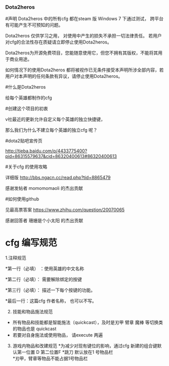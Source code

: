 ﻿### Dota2heros

#声明
Dota2heros 中的所有cfg 都在steam 版 Windows 7 下通过测试， 跨平台有可能产生不可预知的问题。

 Dota2heros 仅供学习之用， 对使用中产生的损失不承担一切法律责任。 若用户对cfg的合法性存在质疑请立即停止使用Dota2heros。 

Dota2heros为开源免费项目，您能随意使用它，但您不拥有其版权，不能将其用于商业用途。

如何情况下的使用Dota2heros 都将被视作已无条件接受本声明所涉全部内容，若用户对本声明的任何条款有异议，请停止使用Dota2heros。

#什么是Dota2heros 

给每个英雄都制作的cfg

#创建这个项目的初衷

v社最近的更新允许自定义每个英雄的独立快捷键，

那么我们为什么不建立每个英雄的独立cfg 呢？ 

#dota2贴吧宣传页 

http://tieba.baidu.com/p/4433775400?pid=86315579637&cid=86320400613#86320400613

#关于cfg 的使用攻略

详细版 http://bbs.ngacn.cc/read.php?tid=8865479 

感谢发帖者 momomomaoli  的杰出贡献

#如何使用github

见最高票答案  https://www.zhihu.com/question/20070065

感谢回答者 珊姗是个小太阳  的杰出贡献

# cfg 编写规范

  1.注释规范

  *第一行（必填） ：使用英雄的中文名称

  *第二行（必填）： 需要解除绑定的按键

  *第三行（必填）： 描述一下每个按键的功能。

  *最后一行：这篇cfg 作者名称， 也可以不写。

 2. 技能和物品施法规范
   * 所有物品和技能都是智能施法（quickcast），及时是刃甲 臂章 魔棒 等切换类的物品也是 quickcast 
   * 若要对自身施法或使用物品， 请execute 两遍 
   
3. 游戏内物品和改建规范
  *为减少对现有键位的影响，通过cfg 新建的组合键默认第一位置 D 第二位置F 
  *跳刀 默认放在1 号物品栏  
  *刃甲，臂章等物品不能占据1号物品栏


